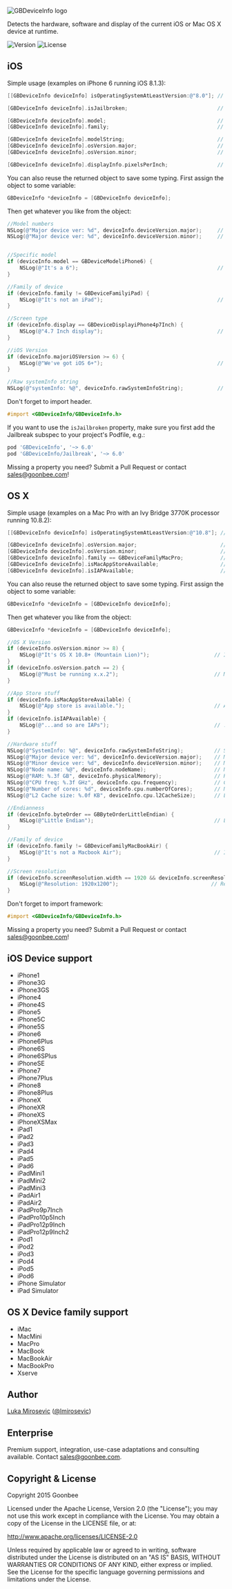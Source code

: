 ![GBDeviceInfo logo](https://raw.githubusercontent.com/lmirosevic/GBDeviceInfo/master/logo.png)

Detects the hardware, software and display of the current iOS or Mac OS X device at runtime.

![Version](https://img.shields.io/cocoapods/v/GBDeviceInfo.svg?style=flat)&nbsp;![License](https://img.shields.io/badge/license-Apache_2-green.svg?style=flat)

iOS
------------

Simple usage (examples on iPhone 6 running iOS 8.1.3):

```objective-c
[[GBDeviceInfo deviceInfo] isOperatingSystemAtLeastVersion:@"8.0"]; // #> YES

[GBDeviceInfo deviceInfo].isJailbroken;                             // #> NO

[GBDeviceInfo deviceInfo].model;                                    // #> GBDeviceModeliPhone6
[GBDeviceInfo deviceInfo].family;                                   // #> GBDeviceFamilyiPad

[GBDeviceInfo deviceInfo].modelString;                              // #> @"iPhone 6"
[GBDeviceInfo deviceInfo].osVersion.major;                          // #> 8
[GBDeviceInfo deviceInfo].osVersion.minor;                          // #> 1

[GBDeviceInfo deviceInfo].displayInfo.pixelsPerInch;                // #> 326
```

You can also reuse the returned object to save some typing. First assign the object to some variable:

```objective-c
GBDeviceInfo *deviceInfo = [GBDeviceInfo deviceInfo];
```

Then get whatever you like from the object:

```objective-c
//Model numbers
NSLog(@"Major device ver: %d", deviceInfo.deviceVersion.major);     // Major device ver: 7
NSLog(@"Major device ver: %d", deviceInfo.deviceVersion.minor);     // Minor device ver: 2


//Specific model
if (deviceInfo.model == GBDeviceModeliPhone6) {
    NSLog(@"It's a 6");                                             // It's a 6
}

//Family of device
if (deviceInfo.family != GBDeviceFamilyiPad) {
    NSLog(@"It's not an iPad");                                     // It's not an iPad
}

//Screen type
if (deviceInfo.display == GBDeviceDisplayiPhone4p7Inch) {
    NSLog(@"4.7 Inch display");                                     // 4.7 Inch display
}

//iOS Version
if (deviceInfo.majoriOSVersion >= 6) {
    NSLog(@"We've got iOS 6+");                                     // We've got iOS 6+
}

//Raw systemInfo string
NSLog(@"systemInfo: %@", deviceInfo.rawSystemInfoString);           // systemInfo: iPhone7,2
```

Don't forget to import header.

```objective-c
#import <GBDeviceInfo/GBDeviceInfo.h>
```

If you want to use the `isJailbroken` property, make sure you first add the Jailbreak subspec to your project's Podfile, e.g.:
```ruby
pod 'GBDeviceInfo', '~> 6.0'
pod 'GBDeviceInfo/Jailbreak', '~> 6.0'
```

Missing a property you need? Submit a Pull Request or contact [sales@goonbee.com](mailto:sales@goonbee.com?subject=GBDeviceInfo%20Enterprise)!

OS X
------------

Simple usage (examples on a Mac Pro with an Ivy Bridge 3770K processor running 10.8.2):

```objective-c
[[GBDeviceInfo deviceInfo] isOperatingSystemAtLeastVersion:@"10.8"]; // #> YES

[GBDeviceInfo deviceInfo].osVersion.major;                           // #> 10
[GBDeviceInfo deviceInfo].osVersion.minor;                           // #> 8
[GBDeviceInfo deviceInfo].family == GBDeviceFamilyMacPro;            // #> YES
[GBDeviceInfo deviceInfo].isMacAppStoreAvailable;                    // #> YES
[GBDeviceInfo deviceInfo].isIAPAvailable;                            // #> YES
```

You can also reuse the returned object to save some typing. First assign the object to some variable:

```objective-c
GBDeviceInfo *deviceInfo = [GBDeviceInfo deviceInfo];
```

Then get whatever you like from the object:

```objective-c
GBDeviceInfo *deviceInfo = [GBDeviceInfo deviceInfo];

//OS X Version
if (deviceInfo.osVersion.minor >= 8) {
    NSLog(@"It's OS X 10.8+ (Mountain Lion)");                     // It's OS X 10.8+ (Mountain Lion)
}
if (deviceInfo.osVersion.patch == 2) {
    NSLog(@"Must be running x.x.2");                               // Must be running x.x.2
}

//App Store stuff
if (deviceInfo.isMacAppStoreAvailable) {
    NSLog(@"App store is available.");                             // App store is available
}
if (deviceInfo.isIAPAvailable) {
    NSLog(@"...and so are IAPs");                                  // ...and so are IAPs
}

//Hardware stuff
NSLog(@"SystemInfo: %@", deviceInfo.rawSystemInfoString);          // SystemInfo: MacPro3,1
NSLog(@"Major device ver: %d", deviceInfo.deviceVersion.major);    // Major device ver: 3
NSLog(@"Minor device ver: %d", deviceInfo.deviceVersion.minor);    // Minor device ver: 1
NSLog(@"Node name: %@", deviceInfo.nodeName);                      // Node name: MyMac.local
NSLog(@"RAM: %.3f GB", deviceInfo.physicalMemory);                 // RAM: 16.000 GB
NSLog(@"CPU freq: %.3f GHz", deviceInfo.cpu.frequency);            // CPU freq: 3.500 GHz
NSLog(@"Number of cores: %d", deviceInfo.cpu.numberOfCores);       // Number of cores: 8
NSLog(@"L2 Cache size: %.0f KB", deviceInfo.cpu.l2CacheSize);      // L2 Cache size: 256 KB

//Endianness
if (deviceInfo.byteOrder == GBByteOrderLittleEndian) {
    NSLog(@"Little Endian");                                       // Little Endian
}

//Family of device
if (deviceInfo.family != GBDeviceFamilyMacBookAir) {
    NSLog(@"It's not a Macbook Air");                              // It's not a Macbook Air
}

//Screen resolution
if (deviceInfo.screenResolution.width == 1920 && deviceInfo.screenResolution.height == 1200) {
    NSLog(@"Resolution: 1920x1200");                              // Resolution: 1920x1200
}
```

Don't forget to import framework:

```objective-c
#import <GBDeviceInfo/GBDeviceInfo.h>
```

Missing a property you need? Submit a Pull Request or contact [sales@goonbee.com](mailto:sales@goonbee.com?subject=GBDeviceInfo%20Enterprise)!

iOS Device support
------------

* iPhone1
* iPhone3G
* iPhone3GS
* iPhone4
* iPhone4S
* iPhone5
* iPhone5C
* iPhone5S
* iPhone6
* iPhone6Plus
* iPhone6S
* iPhone6SPlus
* iPhoneSE
* iPhone7
* iPhone7Plus
* iPhone8
* iPhone8Plus
* iPhoneX
* iPhoneXR
* iPhoneXS
* iPhoneXSMax
* iPad1
* iPad2
* iPad3
* iPad4
* iPad5
* iPad6
* iPadMini1
* iPadMini2
* iPadMini3
* iPadAir1
* iPadAir2
* iPadPro9p7Inch
* iPadPro10p5Inch
* iPadPro12p9Inch
* iPadPro12p9Inch2
* iPod1
* iPod2
* iPod3
* iPod4
* iPod5
* iPod6
* iPhone Simulator
* iPad Simulator

OS X Device family support
------------

* iMac
* MacMini
* MacPro
* MacBook
* MacBookAir
* MacBookPro
* Xserve

Author
------------

[Luka Mirosevic](mailto:luka@goonbee.com) ([@lmirosevic](https://twitter.com/lmirosevic))

Enterprise
------------

Premium support, integration, use-case adaptations and consulting available. Contact [sales@goonbee.com](mailto:sales@goonbee.com?subject=GBDeviceInfo%20Enterprise).

Copyright & License
------------

Copyright 2015 Goonbee

Licensed under the Apache License, Version 2.0 (the "License"); you may not use this work except in compliance with the License. You may obtain a copy of the License in the LICENSE file, or at:

http://www.apache.org/licenses/LICENSE-2.0

Unless required by applicable law or agreed to in writing, software distributed under the License is distributed on an "AS IS" BASIS, WITHOUT WARRANTIES OR CONDITIONS OF ANY KIND, either express or implied. See the License for the specific language governing permissions and limitations under the License.
